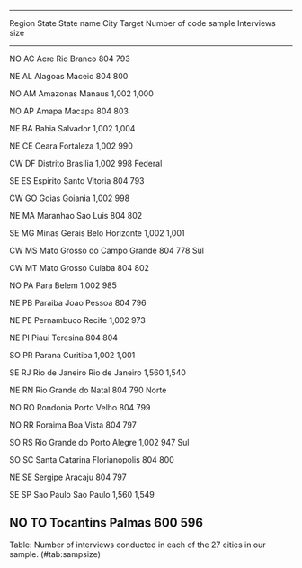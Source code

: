 
------------------------------------------------------------------------
 Region   State  State name       City               Target    Number of
          code                                       sample   Interviews
                                                       size             
-------- ------- ---------------- ---------------- -------- ------------
   NO      AC    Acre             Rio Branco            804          793

   NE      AL    Alagoas          Maceio                804          800

   NO      AM    Amazonas         Manaus              1,002        1,000

   NO      AP    Amapa            Macapa                804          803

   NE      BA    Bahia            Salvador            1,002        1,004

   NE      CE    Ceara            Fortaleza           1,002          990

   CW      DF    Distrito         Brasilia            1,002          998
                 Federal                                                

   SE      ES    Espirito Santo   Vitoria               804          793

   CW      GO    Goias            Goiania             1,002          998

   NE      MA    Maranhao         Sao Luis              804          802

   SE      MG    Minas Gerais     Belo Horizonte      1,002        1,001

   CW      MS    Mato Grosso do   Campo Grande          804          778
                 Sul                                                    

   CW      MT    Mato Grosso      Cuiaba                804          802

   NO      PA    Para             Belem               1,002          985

   NE      PB    Paraiba          Joao Pessoa           804          796

   NE      PE    Pernambuco       Recife              1,002          973

   NE      PI    Piaui            Teresina              804          804

   SO      PR    Parana           Curitiba            1,002        1,001

   SE      RJ    Rio de Janeiro   Rio de Janeiro      1,560        1,540

   NE      RN    Rio Grande do    Natal                 804          790
                 Norte                                                  

   NO      RO    Rondonia         Porto Velho           804          799

   NO      RR    Roraima          Boa Vista             804          797

   SO      RS    Rio Grande do    Porto Alegre        1,002          947
                 Sul                                                    

   SO      SC    Santa Catarina   Florianopolis         804          800

   NE      SE    Sergipe          Aracaju               804          797

   SE      SP    Sao Paulo        Sao Paulo           1,560        1,549

   NO      TO    Tocantins        Palmas                600          596
------------------------------------------------------------------------

Table: Number of interviews conducted in each of the 27 cities in our sample. (\#tab:sampsize)

